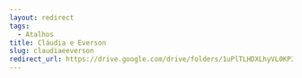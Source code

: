 ```yaml
---
layout: redirect
tags:
  - Atalhos
title: Cláudia e Everson
slug: claudiaeeverson
redirect_url: https://drive.google.com/drive/folders/1uPlTLHDXLhyVL0KP3O_N4r_-nGeZvkEG?usp=drive_link
---
```

